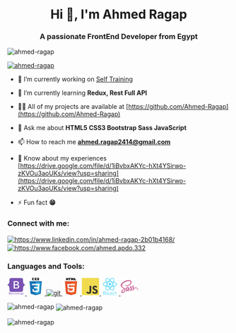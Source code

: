 <h1 align="center">Hi 👋, I'm Ahmed Ragap</h1>
<h3 align="center">A passionate FrontEnd Developer from Egypt</h3>

<p align="left"> <img src="https://komarev.com/ghpvc/?username=ahmed-ragap&label=Profile%20views&color=0e75b6&style=flat" alt="ahmed-ragap" /> </p>

<p align="left"> <a href="https://github.com/ryo-ma/github-profile-trophy"><img src="https://github-profile-trophy.vercel.app/?username=ahmed-ragap" alt="ahmed-ragap" /></a> </p>

- 🔭 I’m currently working on [Self Training](https://website-design-company.netlify.app/)

- 🌱 I’m currently learning **Redux, Rest Full API**

- 👨‍💻 All of my projects are available at [https://github.com/Ahmed-Ragap](https://github.com/Ahmed-Ragap)

- 💬 Ask me about **HTML5 CSS3 Bootstrap Sass JavaScript**

- 📫 How to reach me **ahmed.ragap2414@gmail.com**

- 📄 Know about my experiences [https://drive.google.com/file/d/1iBvbxAKYc-hXt4YSirwo-zKVOu3aoUKs/view?usp=sharing](https://drive.google.com/file/d/1iBvbxAKYc-hXt4YSirwo-zKVOu3aoUKs/view?usp=sharing)

- ⚡ Fun fact **😁**

<h3 align="left">Connect with me:</h3>
<p align="left">
<a href="https://linkedin.com/in/https://www.linkedin.com/in/ahmed-ragap-2b01b4168/" target="blank"><img align="center" src="https://raw.githubusercontent.com/rahuldkjain/github-profile-readme-generator/master/src/images/icons/Social/linked-in-alt.svg" alt="https://www.linkedin.com/in/ahmed-ragap-2b01b4168/" height="30" width="40" /></a>
<a href="https://fb.com/https://www.facebook.com/ahmed.apdo.332" target="blank"><img align="center" src="https://raw.githubusercontent.com/rahuldkjain/github-profile-readme-generator/master/src/images/icons/Social/facebook.svg" alt="https://www.facebook.com/ahmed.apdo.332" height="30" width="40" /></a>
</p>

<h3 align="left">Languages and Tools:</h3>
<p align="left"> <a href="https://getbootstrap.com" target="_blank" rel="noreferrer"> <img src="https://raw.githubusercontent.com/devicons/devicon/master/icons/bootstrap/bootstrap-plain-wordmark.svg" alt="bootstrap" width="40" height="40"/> </a> <a href="https://www.w3schools.com/css/" target="_blank" rel="noreferrer"> <img src="https://raw.githubusercontent.com/devicons/devicon/master/icons/css3/css3-original-wordmark.svg" alt="css3" width="40" height="40"/> </a> <a href="https://git-scm.com/" target="_blank" rel="noreferrer"> <img src="https://www.vectorlogo.zone/logos/git-scm/git-scm-icon.svg" alt="git" width="40" height="40"/> </a> <a href="https://www.w3.org/html/" target="_blank" rel="noreferrer"> <img src="https://raw.githubusercontent.com/devicons/devicon/master/icons/html5/html5-original-wordmark.svg" alt="html5" width="40" height="40"/> </a> <a href="https://developer.mozilla.org/en-US/docs/Web/JavaScript" target="_blank" rel="noreferrer"> <img src="https://raw.githubusercontent.com/devicons/devicon/master/icons/javascript/javascript-original.svg" alt="javascript" width="40" height="40"/> </a> <a href="https://reactjs.org/" target="_blank" rel="noreferrer"> <img src="https://raw.githubusercontent.com/devicons/devicon/master/icons/react/react-original-wordmark.svg" alt="react" width="40" height="40"/> </a> <a href="https://sass-lang.com" target="_blank" rel="noreferrer"> <img src="https://raw.githubusercontent.com/devicons/devicon/master/icons/sass/sass-original.svg" alt="sass" width="40" height="40"/> </a> </p>

<p><img align="left" src="https://github-readme-stats.vercel.app/api/top-langs?username=ahmed-ragap&show_icons=true&locale=en&layout=compact" alt="ahmed-ragap" /></p>

<p>&nbsp;<img align="center" src="https://github-readme-stats.vercel.app/api?username=ahmed-ragap&show_icons=true&locale=en" alt="ahmed-ragap" /></p>

<p><img align="center" src="https://github-readme-streak-stats.herokuapp.com/?user=ahmed-ragap&" alt="ahmed-ragap" /></p>
